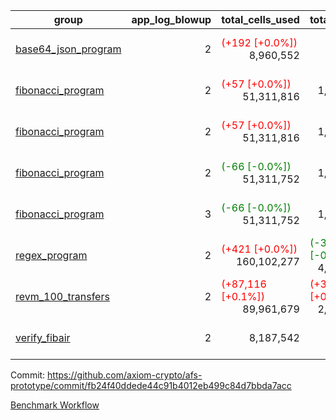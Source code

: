 | group | app_log_blowup | total_cells_used | total_cycles | total_proof_time_ms | agg_log_blowup | total_cells_used_leaf_agg | total_cycles_leaf_agg | total_proof_time_ms_leaf_agg | instance | alloc |
|---|---|---|---|---|---|---|---|---|---|---|
| [ base64_json_program ](https://github.com/axiom-crypto/afs-prototype/blob/gh-pages/benchmarks/individual/base64_json-2-2-64cpu-linux-arm64-mimalloc.md) | <div style='text-align: right'>2</div> | <span style="color: red">(+192 [+0.0%])</span> <div style='text-align: right'>8,960,552</div> | <div style='text-align: right'>217,349</div> | <div style='text-align: right'>2,835.0</div> | <div style='text-align: right'>2</div> | <span style="color: red">(+34,740 [+0.0%])</span> <div style='text-align: right'>288,467,730</div> | <span style="color: red">(+3,174 [+0.0%])</span> <div style='text-align: right'>6,746,143</div> | <span style="color: red">(+124.0 [+0.3%])</span> <div style='text-align: right'>43,171.0</div> | 64cpu-linux-arm64 | mimalloc |
| [ fibonacci_program ](https://github.com/axiom-crypto/afs-prototype/blob/gh-pages/benchmarks/individual/fibonacci-2-2-64cpu-linux-arm64-jemalloc.md) | <div style='text-align: right'>2</div> | <span style="color: red">(+57 [+0.0%])</span> <div style='text-align: right'>51,311,816</div> | <div style='text-align: right'>1,500,219</div> | <span style="color: red">(+4.0 [+0.0%])</span> <div style='text-align: right'>8,404.0</div> | <div style='text-align: right'>2</div> | <span style="color: red">(+10,060 [+0.0%])</span> <div style='text-align: right'>141,365,034</div> | <span style="color: red">(+897 [+0.0%])</span> <div style='text-align: right'>3,502,764</div> | <span style="color: red">(+14.0 [+0.1%])</span> <div style='text-align: right'>22,953.0</div> | 64cpu-linux-arm64 | jemalloc |
| [ fibonacci_program ](https://github.com/axiom-crypto/afs-prototype/blob/gh-pages/benchmarks/individual/fibonacci-2-2-64cpu-linux-arm64-mimalloc.md) | <div style='text-align: right'>2</div> | <span style="color: red">(+57 [+0.0%])</span> <div style='text-align: right'>51,311,816</div> | <div style='text-align: right'>1,500,219</div> | <span style="color: green">(-38.0 [-0.5%])</span> <div style='text-align: right'>7,736.0</div> | <div style='text-align: right'>2</div> | <span style="color: red">(+17,540 [+0.0%])</span> <div style='text-align: right'>141,362,674</div> | <span style="color: red">(+1,599 [+0.0%])</span> <div style='text-align: right'>3,502,614</div> | <span style="color: red">(+373.0 [+1.8%])</span> <div style='text-align: right'>21,392.0</div> | 64cpu-linux-arm64 | mimalloc |
| [ fibonacci_program ](https://github.com/axiom-crypto/afs-prototype/blob/gh-pages/benchmarks/individual/fibonacci-2-2-64cpu-linux-x64-jemalloc.md) | <div style='text-align: right'>2</div> | <span style="color: green">(-66 [-0.0%])</span> <div style='text-align: right'>51,311,752</div> | <div style='text-align: right'>1,500,219</div> | <span style="color: green">(-370.0 [-4.4%])</span> <div style='text-align: right'>8,097.0</div> | <div style='text-align: right'>2</div> | <span style="color: green">(-14,120 [-0.0%])</span> <div style='text-align: right'>141,354,444</div> | <span style="color: green">(-1,113 [-0.0%])</span> <div style='text-align: right'>3,501,959</div> | <span style="color: green">(-1,288.0 [-5.6%])</span> <div style='text-align: right'>21,638.0</div> | 64cpu-linux-x64 | jemalloc |
| [ fibonacci_program ](https://github.com/axiom-crypto/afs-prototype/blob/gh-pages/benchmarks/individual/fibonacci-3-3-64cpu-linux-x64-jemalloc.md) | <div style='text-align: right'>3</div> | <span style="color: green">(-66 [-0.0%])</span> <div style='text-align: right'>51,311,752</div> | <div style='text-align: right'>1,500,219</div> | <span style="color: green">(-149.0 [-1.3%])</span> <div style='text-align: right'>11,045.0</div> | <div style='text-align: right'>3</div> | <span style="color: red">(+6,830 [+0.0%])</span> <div style='text-align: right'>96,620,619</div> | <span style="color: red">(+680 [+0.0%])</span> <div style='text-align: right'>2,456,024</div> | <span style="color: green">(-657.0 [-3.2%])</span> <div style='text-align: right'>19,961.0</div> | 64cpu-linux-x64 | jemalloc |
| [ regex_program ](https://github.com/axiom-crypto/afs-prototype/blob/gh-pages/benchmarks/individual/regex-2-2-64cpu-linux-arm64-mimalloc.md) | <div style='text-align: right'>2</div> | <span style="color: red">(+421 [+0.0%])</span> <div style='text-align: right'>160,102,277</div> | <span style="color: green">(-3 [-0.0%])</span> <div style='text-align: right'>4,190,887</div> | <span style="color: green">(-380.0 [-1.2%])</span> <div style='text-align: right'>30,757.0</div> | <div style='text-align: right'>2</div> | <span style="color: red">(+14,580 [+0.0%])</span> <div style='text-align: right'>309,545,031</div> | <span style="color: red">(+1,421 [+0.0%])</span> <div style='text-align: right'>7,302,763</div> | <span style="color: green">(-700.0 [-1.6%])</span> <div style='text-align: right'>44,412.0</div> | 64cpu-linux-arm64 | mimalloc |
| [ revm_100_transfers ](https://github.com/axiom-crypto/afs-prototype/blob/gh-pages/benchmarks/individual/revm_transfer-2-2-64cpu-linux-arm64-mimalloc.md) | <div style='text-align: right'>2</div> | <span style="color: red">(+87,116 [+0.1%])</span> <div style='text-align: right'>89,961,679</div> | <span style="color: red">(+3,068 [+0.1%])</span> <div style='text-align: right'>2,325,156</div> | <span style="color: red">(+26.0 [+0.2%])</span> <div style='text-align: right'>17,006.0</div> | - | - | - | - | 64cpu-linux-arm64 | mimalloc |
| [ verify_fibair ](https://github.com/axiom-crypto/afs-prototype/blob/gh-pages/benchmarks/individual/verify_fibair-2-2-64cpu-linux-arm64-mimalloc.md) | <div style='text-align: right'>2</div> | <div style='text-align: right'>8,187,542</div> | <div style='text-align: right'>199,267</div> | <span style="color: red">(+25.0 [+1.5%])</span> <div style='text-align: right'>1,651.0</div> | - | - | - | - | 64cpu-linux-arm64 | mimalloc |

Commit: https://github.com/axiom-crypto/afs-prototype/commit/fb24f40ddede44c91b4012eb499c84d7bbda7acc

[Benchmark Workflow](https://github.com/axiom-crypto/afs-prototype/actions/runs/11868109042)
